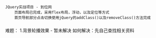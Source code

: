 
    JQuery实战项目 - 到位网
        页面布局已完成，采用flex布局，浮动，以及定位等方式
        首页导航部分点击切换使用jQuery的addClass()以及removeClass()方法完成
    
### 
   难题：
        1.背景轮播效果 - 暂未解决
            如何解决：先自己查找相关资料